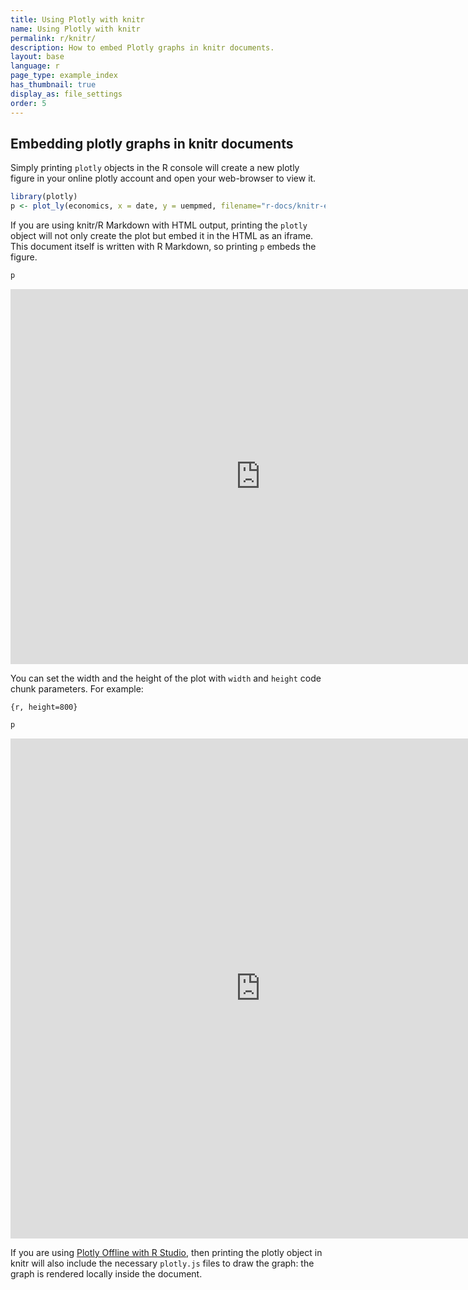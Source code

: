 ```yaml
---
title: Using Plotly with knitr
name: Using Plotly with knitr
permalink: r/knitr/
description: How to embed Plotly graphs in knitr documents.
layout: base
language: r
page_type: example_index
has_thumbnail: true
display_as: file_settings
order: 5
---
```


## Embedding plotly graphs in knitr documents




Simply printing `plotly` objects in the R console will create a new plotly figure in your online plotly account and open your web-browser to view it.


```r
library(plotly)
p <- plot_ly(economics, x = date, y = uempmed, filename="r-docs/knitr-example")
```

If you are using knitr/R Markdown with HTML output, printing the `plotly` object will not only create the plot but embed it in the HTML as an iframe. This document itself is written with R Markdown, so printing `p` embeds the figure.



```r
p
```

<iframe height="600" id="igraph" scrolling="no" seamless="seamless" src="https://plot.ly/~RPlotBot/1286.embed" width="800" frameBorder="0"></iframe>

You can set the width and the height of the plot with `width` and `height` code chunk parameters. For example:

`{r, height=800}`


```r
p
```

<iframe height="800" id="igraph" scrolling="no" seamless="seamless" src="https://plot.ly/~RPlotBot/1286.embed" width="800" frameBorder="0"></iframe>

If you are using [Plotly Offline with R Studio](https://purchasing.plot.ly/plotly-offline-r), then printing the plotly object in knitr will also include the necessary `plotly.js` files to draw the graph: the graph is rendered locally inside the document.
